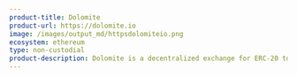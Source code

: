 ```yaml
---
product-title: Dolomite
product-url: https://dolomite.io
image: /images/output_md/httpsdolomiteio.png
ecosystem: ethereum
type: non-custodial
product-description: Dolomite is a decentralized exchange for ERC-20 tokens trading with built-in portfolio management and cryptocurrency market analysis tools.
---
```

